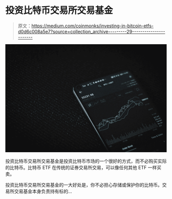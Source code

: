 # 投资比特币交易所交易基金

> 原文：<https://medium.com/coinmonks/investing-in-bitcoin-etfs-d0d6c008a5e7?source=collection_archive---------29----------------------->

![](img/d979313cd35b4232d62619ac62922fd0.png)

投资比特币交易所交易基金是投资比特币市场的一个很好的方式，而不必购买实际的比特币。比特币 ETF 在传统的证券交易所交易，可以像任何其他 ETF 一样买卖。

投资比特币交易所交易基金的一大好处是，你不必担心存储或保护你的比特币。交易所交易基金本身负责持有标的…